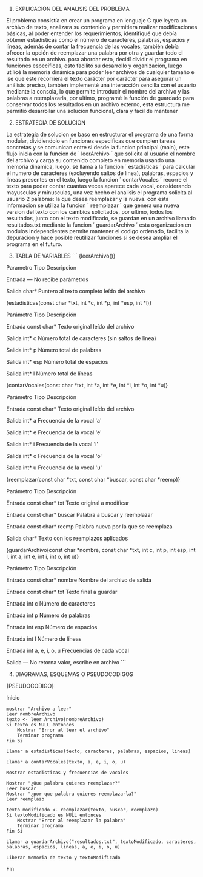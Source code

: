 1. EXPLICACION DEL ANALISIS DEL PROBLEMA

El problema consistía en crear un programa en lenguaje C que leyera un archivo de texto, analizara su contenido y permitiera realizar modificaciones básicas, al poder entender los requerimientos, identifiqué que debía obtener estadísticas como el número de caracteres, palabras, espacios y líneas, además de contar la frecuencia de las vocales, también debía ofrecer la opción de reemplazar una palabra por otra y guardar todo el resultado en un archivo. para abordar esto, decidí dividir el programa en funciones específicas, esto facilitó su desarrollo y organización, luego utilicé la memoria dinámica para poder leer archivos de cualquier tamaño e ise que este recorriera el texto carácter por carácter para asegurar un análisis preciso, tambien implementé una interacción sencilla con el usuario mediante la consola, lo que permite introducir el nombre del archivo y las palabras a reemplazarla, por ultimo, programé la función de guardado para conservar todos los resultados en un archivo externo, esta estructura me permitió desarrollar una solución funcional, clara y fácil de mantener


2. ESTRATEGIA DE SOLUCION

La estrategia de solucion se baso en estructurar el programa de una forma modular, dividiendolo en funciones especificas que cumplen tareas concretas y se comunican entre si desde la funcion principal (main), este flujo inicia con la funcion de
´
leerArchivo
´
que solicita al usuario el nombre del archivo y carga su contenido completo en memoria usando una memoria dinamica, luego, se llama a la funcion
´
 estadisticas
´
para calcular el numero de caracteres (excluyendo saltos de linea), palabras, espacios y lineas presentes en el texto, luego la funcion
´
contarVocales
´
recorre el texto para poder contar cuantas veces aparece cada vocal, considerando mayusculas y minusculas, una vez hecho el analisis el programa solicita al usuario 2 palabras: la que desea reemplazar y la nueva. con esta informacion se utiliza la funcion
´
reemplazar
´
que genera una nueva version del texto con los cambios solicitados, por ultimo, todos los resultados, junto con el texto modificado, se guardan en un archivo llamado resultados.txt mediante la funcion
´
guardarArchivo
´
esta organizacion en modulos independientes permite mantener el codigo ordenado, facilita la depuracion y hace posible reutilizar funciones si se desea ampliar el programa en el futuro.

3. TABLA DE VARIABLES
´´´
{leerArchivo()}

Parametro          Tipo          Descripcion

Entrada              —           No recibe parámetros

Salida             char*         Puntero al texto completo leído del archivo


{estadisticas(const char *txt, int *c, int *p, int *esp, int *l)}

Parámetro          Tipo          Descripción

Entrada          const char*     Texto original leído del archivo

Salida             int* c        Número total de caracteres (sin saltos de línea)

Salida             int* p        Número total de palabras

Salida             int* esp      Número total de espacios

Salida             int* l        Número total de líneas


{contarVocales(const char *txt, int *a, int *e, int *i, int *o, int *u)}

Parámetro          Tipo          Descripción

Entrada         const char*      Texto original leído del archivo

Salida             int* a        Frecuencia de la vocal 'a'

Salida             int* e        Frecuencia de la vocal 'e'

Salida             int* i        Frecuencia de la vocal 'i'

Salida             int* o        Frecuencia de la vocal 'o'

Salida             int* u        Frecuencia de la vocal 'u'


{reemplazar(const char *txt, const char *buscar, const char *reemp)}

Parámetro          Tipo          Descripción

Entrada       const char* txt    Texto original a modificar

Entrada     const char* buscar   Palabra a buscar y reemplazar

Entrada      const char* reemp   Palabra nueva por la que se reemplaza

Salida             char*         Texto con los reemplazos aplicados


{guardarArchivo(const char *nombre, const char *txt, int c, int p, int esp, int l, int a, int e, int i, int o, int u)}

Parámetro          Tipo          Descripción

Entrada     const char* nombre   Nombre del archivo de salida

Entrada       const char* txt    Texto final a guardar

Entrada            int c         Número de caracteres

Entrada            int p         Número de palabras

Entrada            int esp       Número de espacios

Entrada            int l         Número de líneas

Entrada     int a, e, i, o, u    Frecuencias de cada vocal

Salida               —           No retorna valor, escribe en archivo
´´´

4. DIAGRAMAS, ESQUEMAS O PSEUDOCODIGOS

{PSEUDOCODIGO}

Inicio
    
    mostrar "Archivo a leer"
    Leer nombreArchivo
    texto <- leer Archivo(nombreArchivo)
    Si texto es NULL entonces
        Mostrar "Error al leer el archivo"
        Terminar programa
    Fin Si

    Llamar a estadisticas(texto, caracteres, palabras, espacios, lineas)

    Llamar a contarVocales(texto, a, e, i, o, u)
    
    Mostrar estadisticas y frecuencias de vocales

    Mostrar "¿Que palabra quieres reemplazar?"
    Leer buscar
    Mostrar "¿por que palabra quieres reemplazarla?"
    Leer reemplazo

    texto modificado <- reemplazar(texto, buscar, reemplazo)
    Si textoModificado es NULL entonces
        Mostrar "Error al reemplazar la palabra"
        Terminar programa
    Fin Si

    Llamar a guardarArchivo("resultados.txt", textoModificado, caracteres, palabras, espacios, lineas, a, e, i, o, u)

    Liberar memoria de texto y textoModificado

Fin


